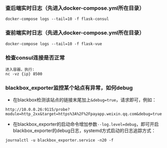 ### 查后端实时日志（先进入docker-compose.yml所在目录）
```
docker-compose logs --tail=10 -f flask-consul
```
### 查前端实时日志（先进入docker-compose.yml所在目录）
```
docker-compose logs --tail=10 -f flask-vue
```
### 检查consul连接是否正常
```
进入容器，执行:
nc -vz {ip} 8500
```
### blackbox_exporter监控某个站点有异常，如何debug
- 在blackbox检测该站点的链接末尾加上`&debug=true`，请求即可，例如：
```
http://10.0.0.26:9115/probe?module=http_2xx&target=https%3A%2F%2Fpayapp.weixin.qq.com&debug=true
```
- 在blackbox_exporter的启动命令增加参数`--log.level=debug`，即可开启blackbox_exporter的debug日志，systemd方式启动的日志追踪方式：
```
journalctl -u blackbox_exporter.service -n20 -f
```
